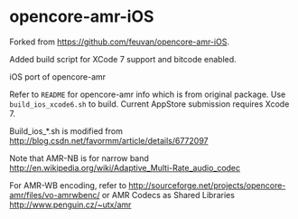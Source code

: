 opencore-amr-iOS
================

Forked from https://github.com/feuvan/opencore-amr-iOS.

Added build script for XCode 7 support and bitcode enabled.


iOS port of opencore-amr

Refer to `README` for opencore-amr info which is from original package.
Use `build_ios_xcode6.sh` to build. Current AppStore submission requires Xcode 7.

Build_ios_*.sh is modified from http://blog.csdn.net/favormm/article/details/6772097

Note that AMR-NB is for narrow band http://en.wikipedia.org/wiki/Adaptive_Multi-Rate_audio_codec

For AMR-WB encoding, refer to http://sourceforge.net/projects/opencore-amr/files/vo-amrwbenc/ or AMR Codecs as Shared Libraries http://www.penguin.cz/~utx/amr
